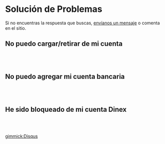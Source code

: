 # Solución de Problemas

Si no encuentras la respuesta que buscas, [envíanos un mensaje](solicitud.md) o comenta en el sitio.

## No puedo cargar/retirar de mi cuenta


<br><br>

## No puedo agregar mi cuenta bancaria


<br><br>

## He sido bloqueado de mi cuenta Dinex


<br><br>


[gimmick:Disqus](dinexinfo)